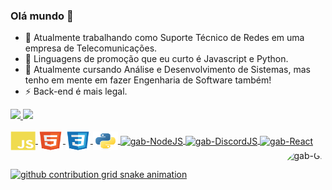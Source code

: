 ### Olá mundo 👋

- 🔭 Atualmente trabalhando como Suporte Técnico de Redes em uma empresa de Telecomunicações.
- 🌱 Linguagens de promoção que eu curto é Javascript e Python.
- 🤔 Atualmente cursando Análise e Desenvolvimento de Sistemas, mas tenho em mente em fazer Engenharia de Software também!
- ⚡ Back-end é mais legal.

<div>
  <a href="https://github.com/iamgabriel">
  <img height="180em" src="https://github-readme-stats.vercel.app/api?username=iamgabriel&show_icons=true&theme=tokyonight"/>
  <img height="180em" src="https://github-readme-stats.vercel.app/api/top-langs/?username=iamgabriel&layout=compact&langs_count=16&theme=tokyonight"/>
</div>
  
<div style="display: inline_block"><br>
  <img align="center" alt="gab-Js" height="30" width="40" src="https://raw.githubusercontent.com/devicons/devicon/master/icons/javascript/javascript-plain.svg">
  <img align="center" alt="gab-HTML" height="30" width="40" src="https://raw.githubusercontent.com/devicons/devicon/master/icons/html5/html5-original.svg">
  <img align="center" alt="gab-CSS" height="30" width="40" src="https://raw.githubusercontent.com/devicons/devicon/master/icons/css3/css3-original.svg">
  <img align="center" alt="gab-Python" height="30" width="40" src="https://raw.githubusercontent.com/devicons/devicon/master/icons/python/python-original.svg">
  <img align="center" alt="gab-NodeJS" height="30" width="40" src="https://cdn.jsdelivr.net/gh/devicons/devicon/icons/nodejs/nodejs-original.svg">
  <img align="center" alt="gab-DiscordJS" height="30" width="40" src="https://cdn.jsdelivr.net/gh/devicons/devicon/icons/discordjs/discordjs-original.svg">
  <img align="center" alt="gab-React" height="30" width="40" src="https://cdn.jsdelivr.net/gh/devicons/devicon/icons/react/react-original.svg">
  <img align="right" alt="gab-Gif" height="150" style="border-radius:50px;" src="https://cdn.discordapp.com/attachments/499954686661492743/1106744348831383703/gif_icon.gif?width=676&height=676">
</div>

  ##
  
<picture>
  <source media="(prefers-color-scheme: dark)" srcset="https://raw.githubusercontent.com/iamgabriel/iamgabriel/output/github-contribution-grid-snake-dark.svg">
  <source media="(prefers-color-scheme: light)" srcset="https://raw.githubusercontent.com/iamgabriel/iamgabriel/output/github-contribution-grid-snake.svg">
  <img alt="github contribution grid snake animation" src="https://raw.githubusercontent.com/iamgabriel/iamgabriel/output/github-contribution-grid-snake.svg">
</picture>
